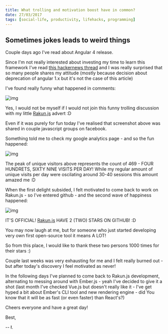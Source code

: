 ```yaml
---
title: What trolling and motivation boost have in common?
date: 27/03/2017
tags: [social-life, productivity, lifehacks, programming]
---
```


## Sometimes jokes leads to weird things

Couple days ago I've read about Angular 4 release.

Since I'm not really interested about investing my time to learn this framework I've read [this hackernews thread](https://news.ycombinator.com/item?id=13945887) and I was really surprised that so many people shares my attitude (mostly because decision about deprecation of angular 1.x but it's not the case of this article)

I've found really funny what happened in comments:

![img](hn.jpg)

Yes, I would not be myself if I would not join this funny trolling discussion with my little [Rakun.js](/tags/rakunjs) advert :D

Even if it was purely for fun today I've realised that screenshot above was shared in couple javascript groups on facebook.

Something told me to check my google analytics page - and so the fun happened:

![img](analytics.png)

The peak of unique visitors above represents the count of 469 - FOUR HUNDRETS, SIXTY NINE VISITS PER DAY! While my regular amount of unique visits per day were oscilating around 30-40 sessions this amount amazed me :D

When the first delight subsided, I felt motivated to come back to work on Rakun.js - so I've entered github - and the second wave of happiness happened:

![img](stars.png)

IT'S OFFICIAL! [Rakun.js](https://github.com/lukaszkups/rakun.js) HAVE 2 (TWO) STARS ON GITHUB! :D

You may now laugh at me, but for someone who just started developing very own first open-source tool it means A LOT!

So from this place, I would like to thank these two persons 1000 times for their stars :)

Couple last weeks was very exhausting for me and I felt really burned out - but after today's discovery I feel motivated as never! 

In the following days I've planned to come back to Rakun.js development, alternating to messing around with Ember.js - yeah I've decided to give it a shot (last month I've checked Vue.js but doesn't really like it - I've get hyped a bit about Ember's CLI tool and new rendering engine - did You know that it will be as fast (or even faster) than React's?)

Cheers everyone and have a great day!

Best,

-- ł.
